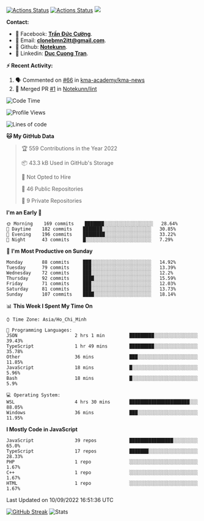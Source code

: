 [![Actions Status](https://github.com/Notekunn/Notekunn/workflows/wakatime-stats/badge.svg)](https://github.com/Notekunn/Notekunn/actions)
[![Actions Status](https://github.com/Notekunn/Notekunn/workflows/update-gh-activity/badge.svg)](https://github.com/Notekunn/Notekunn/actions)
![](https://visitor-badge.glitch.me/badge?page_id=notekunn.notekunn)

<!--![Notekunn](https://count.getloli.com/get/@notekunn)-->

<!--![Meme](https://media1.tenor.com/images/1c6140897565e34a4e98f618e220dc0d/tenor.gif)-->

<!--![Personal npm card](https://i.imgur.com/mi8nZo1.png)-->

**Contact:**

- 🐋 Facebook: **[Trần Đức Cường](https://www.facebook.com/ShiinDz)**.
- 🐍 Email: **[clonebmn2itt@gmail.com](mailto:clonebmn2itt@gmail.com)**.
- 🐬 Github: **[Notekunn](https://github.com/Notekunn)**.
- 🐬 Linkedin: **[Duc Cuong Tran](https://www.linkedin.com/in/notekunn/)**.

**:zap: Recent Activity:**

<!--START_SECTION:activity-->
1. 🗣 Commented on [#66](https://github.com/kma-academy/kma-news/issues/66) in [kma-academy/kma-news](https://github.com/kma-academy/kma-news)
2. 🎉 Merged PR [#1](https://github.com/Notekunn/lint/pull/1) in [Notekunn/lint](https://github.com/Notekunn/lint)
<!--END_SECTION:activity-->

<!--START_SECTION:waka-->
![Code Time](http://img.shields.io/badge/Code%20Time-2%2C161%20hrs%2048%20mins-blue)

![Profile Views](http://img.shields.io/badge/Profile%20Views-51-blue)

![Lines of code](https://img.shields.io/badge/From%20Hello%20World%20I%27ve%20Written-340%20Thousand%20lines%20of%20code-blue)

**🐱 My GitHub Data** 

> 🏆 559 Contributions in the Year 2022
 > 
> 📦 43.3 kB Used in GitHub's Storage 
 > 
> 🚫 Not Opted to Hire
 > 
> 📜 46 Public Repositories 
 > 
> 🔑 9 Private Repositories  
 > 
**I'm an Early 🐤** 

```text
🌞 Morning    169 commits    ███████░░░░░░░░░░░░░░░░░░   28.64% 
🌆 Daytime    182 commits    ███████░░░░░░░░░░░░░░░░░░   30.85% 
🌃 Evening    196 commits    ████████░░░░░░░░░░░░░░░░░   33.22% 
🌙 Night      43 commits     █░░░░░░░░░░░░░░░░░░░░░░░░   7.29%

```
📅 **I'm Most Productive on Sunday** 

```text
Monday       88 commits     ███░░░░░░░░░░░░░░░░░░░░░░   14.92% 
Tuesday      79 commits     ███░░░░░░░░░░░░░░░░░░░░░░   13.39% 
Wednesday    72 commits     ███░░░░░░░░░░░░░░░░░░░░░░   12.2% 
Thursday     92 commits     ████░░░░░░░░░░░░░░░░░░░░░   15.59% 
Friday       71 commits     ███░░░░░░░░░░░░░░░░░░░░░░   12.03% 
Saturday     81 commits     ███░░░░░░░░░░░░░░░░░░░░░░   13.73% 
Sunday       107 commits    ████░░░░░░░░░░░░░░░░░░░░░   18.14%

```


📊 **This Week I Spent My Time On** 

```text
⌚︎ Time Zone: Asia/Ho_Chi_Minh

💬 Programming Languages: 
JSON                     2 hrs 1 min         █████████░░░░░░░░░░░░░░░░   39.43% 
TypeScript               1 hr 49 mins        █████████░░░░░░░░░░░░░░░░   35.78% 
Other                    36 mins             ███░░░░░░░░░░░░░░░░░░░░░░   11.85% 
JavaScript               18 mins             █░░░░░░░░░░░░░░░░░░░░░░░░   5.96% 
Bash                     18 mins             █░░░░░░░░░░░░░░░░░░░░░░░░   5.9%

💻 Operating System: 
WSL                      4 hrs 30 mins       ██████████████████████░░░   88.05% 
Windows                  36 mins             ███░░░░░░░░░░░░░░░░░░░░░░   11.95%

```

**I Mostly Code in JavaScript** 

```text
JavaScript               39 repos            ████████████████░░░░░░░░░   65.0% 
TypeScript               17 repos            ███████░░░░░░░░░░░░░░░░░░   28.33% 
PHP                      1 repo              ░░░░░░░░░░░░░░░░░░░░░░░░░   1.67% 
C++                      1 repo              ░░░░░░░░░░░░░░░░░░░░░░░░░   1.67% 
HTML                     1 repo              ░░░░░░░░░░░░░░░░░░░░░░░░░   1.67%

```



 Last Updated on 10/09/2022 16:51:36 UTC
<!--END_SECTION:waka-->
<!--START_SECTION:random-qoutes-->
<!--END_SECTION:random-qoutes-->

[![GitHub Streak](http://github-readme-streak-stats.herokuapp.com?user=notekunn&theme=radical&date_format=j%2Fn%5B%2FY%5D)](https://git.io/streak-stats)
![Stats](https://github-readme-stats.vercel.app/api?username=notekunn&show_icons=true&theme=radical&count_private=true)



